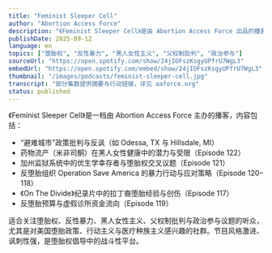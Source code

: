 ```yaml
---
title: "Feminist Sleeper Cell"
author: "Abortion Access Force"
description: "《Feminist Sleeper Cell》是由 Abortion Access Force 出品的播客，聚焦美国堕胎权危机与反性别政治的最新动态。主持人 Lizz Winstead、Moji Alawode-El 与 Marie Khan 以讽刺、愤怒与批判性幽默回应最高法院判决、反堕胎组织行动、医疗系统中的厌女结构与黑人女性健康议题。节目风格激进、信息密集，是美国堕胎权倡导中的前线声音。"
publishDate: 2025-09-12
language: en
topics: ["堕胎权", "反性暴力", "黑人女性主义", "父权制批判", "政治参与"]
sourceUrl: "https://open.spotify.com/show/24jIOFszKsgyUPfrU7WgL3"
embedUrl: "https://open.spotify.com/embed/show/24jIOFszKsgyUPfrU7WgL3"
thumbnail: "/images/podcasts/feminist-sleeper-cell.jpg"
transcript: "部分集数提供摘要与行动链接，详见 aaforce.org"
status: published
---
```


《Feminist Sleeper Cell》是一档由 Abortion Access Force 主办的播客，内容包括：

- “避难城市”政策批判与反讽（如 Odessa, TX 与 Hillsdale, MI）
- 药物流产（米非司酮）在黑人女性健康中的潜力与受限（Episode 122）
- 加州监狱系统中的优生学幸存者与堕胎权交叉议题（Episode 121）
- 反堕胎组织 Operation Save America 的暴力行动与应对策略（Episode 120–118）
- 《On The Divide》纪录片中的拉丁裔堕胎经验与创伤（Episode 117）
- 反堕胎预算与虚假诊所资金流向（Episode 119）

适合关注堕胎权、反性暴力、黑人女性主义、父权制批判与政治参与议题的听众，尤其是对美国堕胎政策、行动主义与医疗种族主义感兴趣的社群。节目风格激进、讽刺性强，是堕胎权倡导中的战斗性平台。
